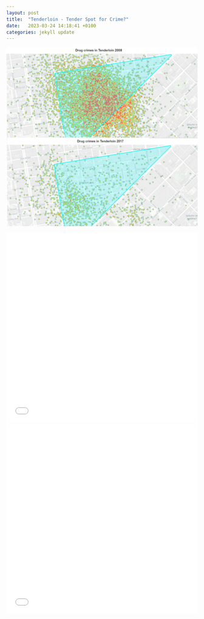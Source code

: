 ```yaml
---
layout: post
title:  "Tenderloin - Tender Spot for Crime?"
date:   2023-03-24 14:18:41 +0100
categories: jekyll update
---
```


![please work2](/drugcrimes.JPG)

<iframe src="/TimeHeatmap.html"
    sandbox="allow-same-origin allow-scripts"
    width="100%"
    height="500"
    scrolling="no"
    seamless="seamless"
    frameborder="0">
</iframe>

<iframe src="/bokeh.html"
    sandbox="allow-same-origin allow-scripts"
    width="100%"
    height="500"
    scrolling="no"
    seamless="seamless"
    frameborder="0">
</iframe>